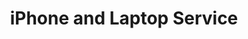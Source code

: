 ---
title: "iPhone and Laptop Service"
url: /dublin/iphone-and-laptop-service/
shop: mobile phone
---